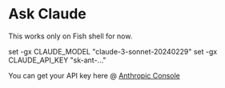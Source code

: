# Ask Claude

This works only on Fish shell for now.

set -gx CLAUDE_MODEL "claude-3-sonnet-20240229"
set -gx CLAUDE_API_KEY "sk-ant-..."

You can get your API key here @ [Anthropic Console](https://console.anthropic.com/settings/keys)
